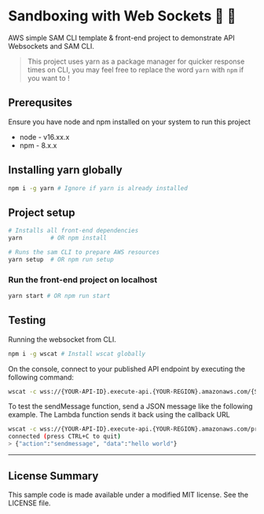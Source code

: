 # Sandboxing with Web Sockets 🔌 💬
AWS simple SAM CLI template & front-end project to demonstrate API Websockets and SAM CLI.

> This project uses yarn as a package manager for quicker response times on CLI, you may feel free to replace the word `yarn` with `npm` if you want to !

## Prerequsites
Ensure you have node and npm installed on your system to run this project
- node - v16.xx.x
- npm - 8.x.x

## Installing yarn globally
```sh
npm i -g yarn # Ignore if yarn is already installed
```
## Project setup
```sh
# Installs all front-end dependencies
yarn        # OR npm install

# Runs the sam CLI to prepare AWS resources
yarn setup  # OR npm run setup
```
### Run the front-end project on localhost
```sh
yarn start # OR npm run start
```

## Testing

Running the websocket from CLI.
```sh
npm i -g wscat # Install wscat globally
```

On the console, connect to your published API endpoint by executing the following command:

```sh
wscat -c wss://{YOUR-API-ID}.execute-api.{YOUR-REGION}.amazonaws.com/{STAGE}
```

To test the sendMessage function, send a JSON message like the following example. The Lambda function sends it back using the callback URL

```sh
wscat -c wss://{YOUR-API-ID}.execute-api.{YOUR-REGION}.amazonaws.com/prod
connected (press CTRL+C to quit)
> {"action":"sendmessage", "data":"hello world"}
```
---
## License Summary
This sample code is made available under a modified MIT license. See the LICENSE file.